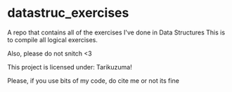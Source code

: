 # datastruc_exercises
A repo that contains all of the exercises I've done in Data Structures
This is to compile all logical exercises.

Also, please do not snitch <3

This project is licensed under:
Tarikuzuma!

Please, if you use bits of my code, do cite me or not its fine
